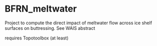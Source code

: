 # BFRN_meltwater
Project to compute the direct impact of meltwater flow across ice shelf surfaces on buttressing. See WAIS abstract

requires Topotoolbox
(at least)
